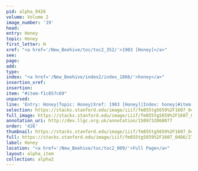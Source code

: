```yaml
---
pid: alpha_0426
volume: Volume 2
image_number: '19'
head: 
entry: Honey
topic: Honey
first_letter: H
xref: "<a href='/New_Beehive/toc/toc2_352/'>1903 [Honey]</a>"
see: 
page: 
add: 
type: 
index: "<a href='/New_Beehive/index2/index_1866/'>honey</a>"
insertion_xref: 
insertion: 
item: "#item-f1c857c69"
unparsed: 
line: 'Entry: Honey|Topic: Honey|Xref: 1903 [Honey]|Index: honey|#item-f1c857c69'
selection: https://stacks.stanford.edu/image/iiif/fm855tg5659%2F1607_0486/277,1512,3124,469/full/0/default.jpg
full_image: https://stacks.stanford.edu/image/iiif/fm855tg5659%2F1607_0486/full/full/0/default.jpg
annotation_uri: http://dev.llgc.org.uk/annotation/1509732068077
order: '426'
thumbnail: https://stacks.stanford.edu/image/iiif/fm855tg5659%2F1607_0486/277,1512,600,180/250,/0/default.jpg
full: https://stacks.stanford.edu/image/iiif/fm855tg5659%2F1607_0486/277,1512,3124,469/full/0/default.jpg
label: Honey
location: "<a href='/New_Beehive/toc/toc2_009/'>Full Page</a>"
layout: alpha_item
collection: alpha2
---
```

